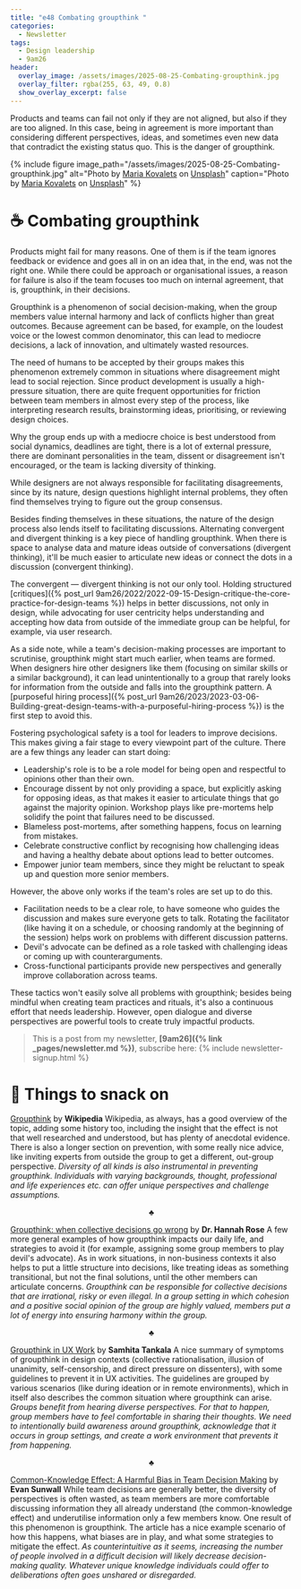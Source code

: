 ```yaml
---
title: "e48 Combating groupthink "
categories:
  - Newsletter
tags:
  - Design leadership
  - 9am26
header:
  overlay_image: /assets/images/2025-08-25-Combating-groupthink.jpg
  overlay_filter: rgba(255, 63, 49, 0.8)
  show_overlay_excerpt: false
---
```


Products and teams can fail not only if they are not aligned, but also if they are too aligned. In this case, being in agreement is more important than considering different perspectives, ideas, and sometimes even new data that contradict the existing status quo. This is the danger of groupthink.

{% include figure image_path="/assets/images/2025-08-25-Combating-groupthink.jpg" alt="Photo by [Maria Kovalets](https://unsplash.com/@marylooo?utm_content=creditCopyText\&utm_medium=referral\&utm_source=unsplash) on [Unsplash](https://unsplash.com/photos/a-group-of-rocks-sitting-on-top-of-a-table-VcMqQ8tv_8A?utm_content=creditCopyText\&utm_medium=referral\&utm_source=unsplash)" caption="Photo by [Maria Kovalets](https://unsplash.com/@marylooo?utm_content=creditCopyText\&utm_medium=referral\&utm_source=unsplash) on [Unsplash](https://unsplash.com/photos/a-group-of-rocks-sitting-on-top-of-a-table-VcMqQ8tv_8A?utm_content=creditCopyText\&utm_medium=referral\&utm_source=unsplash)" %}

# ☕ Combating groupthink

Products might fail for many reasons. One of them is if the team ignores feedback or evidence and goes all in on an idea that, in the end, was not the right one. While there could be approach or organisational issues, a reason for failure is also if the team focuses too much on internal agreement, that is, groupthink, in their decisions.

Groupthink is a phenomenon of social decision-making, when the group members value internal harmony and lack of conflicts higher than great outcomes. Because agreement can be based, for example, on the loudest voice or the lowest common denominator, this can lead to mediocre decisions, a lack of innovation, and ultimately wasted resources.

The need of humans to be accepted by their groups makes this phenomenon extremely common in situations where disagreement might lead to social rejection. Since product development is usually a high-pressure situation, there are quite frequent opportunities for friction between team members in almost every step of the process, like interpreting research results, brainstorming ideas, prioritising, or reviewing design choices.

Why the group ends up with a mediocre choice is best understood from social dynamics, deadlines are tight, there is a lot of external pressure, there are dominant personalities in the team, dissent or disagreement isn't encouraged, or the team is lacking diversity of thinking.

While designers are not always responsible for facilitating disagreements, since by its nature, design questions highlight internal problems, they often find themselves trying to figure out the group consensus.

Besides finding themselves in these situations, the nature of the design process also lends itself to facilitating discussions. Alternating convergent and divergent thinking is a key piece of handling groupthink. When there is space to analyse data and mature ideas outside of conversations (divergent thinking), it'll be much easier to articulate new ideas or connect the dots in a discussion (convergent thinking).

The convergent — divergent thinking is not our only tool. Holding structured [critiques]({% post_url 9am26/2022/2022-09-15-Design-critique-the-core-practice-for-design-teams %}) helps in better discussions, not only in design, while advocating for user centricity helps understanding and accepting how data from outside of the immediate group can be helpful, for example, via user research.

As a side note, while a team's decision-making processes are important to scrutinise, groupthink might start much earlier, when teams are formed. When designers hire other designers like them (focusing on similar skills or a similar background), it can lead unintentionally to a group that rarely looks for information from the outside and falls into the groupthink pattern. A [purposeful hiring process]({% post_url 9am26/2023/2023-03-06-Building-great-design-teams-with-a-purposeful-hiring-process %}) is the first step to avoid this.

Fostering psychological safety is a tool for leaders to improve decisions. This makes giving a fair stage to every viewpoint part of the culture. There are a few things any leader can start doing:
- Leadership's role is to be a role model for being open and respectful to opinions other than their own.
- Encourage dissent by not only providing a space, but explicitly asking for opposing ideas, as that makes it easier to articulate things that go against the majority opinion. Workshop plays like pre-mortems help solidify the point that failures need to be discussed.
- Blameless post-mortems, after something happens, focus on learning from mistakes.
- Celebrate constructive conflict by recognising how challenging ideas and having a healthy debate about options lead to better outcomes.
- Empower junior team members, since they might be reluctant to speak up and question more senior members.

However, the above only works if the team's roles are set up to do this.
- Facilitation needs to be a clear role, to have someone who guides the discussion and makes sure everyone gets to talk. Rotating the facilitator (like having it on a schedule, or choosing randomly at the beginning of the session) helps work on problems with different discussion patterns.
- Devil's advocate can be defined as a role tasked with challenging ideas or coming up with counterarguments.
- Cross-functional participants provide new perspectives and generally improve collaboration across teams.

These tactics won't easily solve all problems with groupthink; besides being mindful when creating team practices and rituals, it's also a continuous effort that needs leadership. However, open dialogue and diverse perspectives are powerful tools to create truly impactful products.

> This is a post from my newsletter, **[9am26]({% link _pages/newsletter.md %})**, subscribe here:
> {% include newsletter-signup.html %}

# 🍪 Things to snack on

[Groupthink](https://en.wikipedia.org/wiki/Groupthink) by **Wikipedia**
Wikipedia, as always, has a good overview of the topic, adding some history too, including the insight that the effect is not that well researched and understood, but has plenty of anecdotal evidence. There is also a longer section on prevention, with some really nice advice, like inviting experts from outside the group to get a different, out-group perspective.
*Diversity of all kinds is also instrumental in preventing groupthink. Individuals with varying backgrounds, thought, professional and life experiences etc. can offer unique perspectives and challenge assumptions.*

<p style="text-align: center;">♣︎</p>

[Groupthink: when collective decisions go wrong](https://nesslabs.com/groupthink) by **Dr. Hannah Rose**
A few more general examples of how groupthink impacts our daily life, and strategies to avoid it (for example, assigning some group members to play devil's advocate). As in work situations, in non-business contexts it also helps to put a little structure into decisions, like treating ideas as something transitional, but not the final solutions, until the other members can articulate concerns.
*Groupthink can be responsible for collective decisions that are irrational, risky or even illegal. In a group setting in which cohesion and a positive social opinion of the group are highly valued, members put a lot of energy into ensuring harmony within the group.*

<p style="text-align: center;">♣︎</p>

[Groupthink in UX Work](https://www.nngroup.com/articles/groupthink-in-ux/) by **Samhita Tankala**
A nice summary of symptoms of groupthink in design contexts (collective rationalisation, illusion of unanimity, self-censorship, and direct pressure on dissenters), with some guidelines to prevent it in UX activities. The guidelines are grouped by various scenarios (like during ideation or in remote environments), which in itself also describes the common situation where groupthink can arise.
*Groups benefit from hearing diverse perspectives. For that to happen, group members have to feel comfortable in sharing their thoughts. We need to intentionally build awareness around groupthink, acknowledge that it occurs in group settings, and create a work environment that prevents it from happening.*

<p style="text-align: center;">♣︎</p>

[Common-Knowledge Effect: A Harmful Bias in Team Decision Making](https://www.nngroup.com/articles/common-knowledge-effect/) by **Evan Sunwall**
While team decisions are generally better, the diversity of perspectives is often wasted, as team members are more comfortable discussing information they all already understand (the common-knowledge effect) and underutilise information only a few members know. One result of this phenomenon is groupthink. The article has a nice example scenario of how this happens, what biases are in play, and what some strategies to mitigate the effect.
*As counterintuitive as it seems, increasing the number of people involved in a difficult decision will likely decrease decision-making quality. Whatever unique knowledge individuals could offer to deliberations often goes unshared or disregarded.*